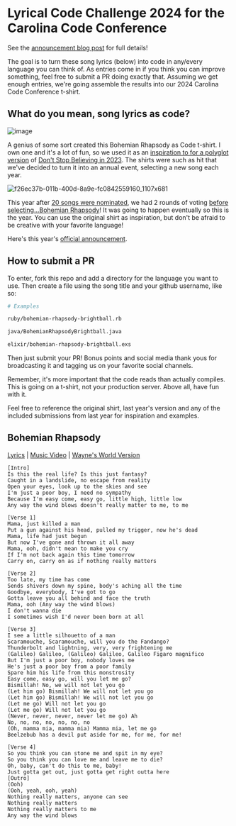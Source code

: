 # Lyrical Code Challenge 2024 for the Carolina Code Conference

See the [announcement blog post](https://blog.carolina.codes/p/lyrical-code-challenge-dont-stop?sd=pf) for full details!

The goal is to turn these song lyrics (below) into code in any/every language you can think of. As entries come in if you think you can improve something, feel free to submit a PR doing exactly that. Assuming we get enough entries, we're going assemble the results into our 2024 Carolina Code Conference t-shirt.

## What do you mean, song lyrics as code?

![image](https://user-images.githubusercontent.com/400920/235378344-93d0ef0a-0913-4109-bd4d-638d3da32eae.png)

A genius of some sort created this Bohemian Rhapsody as Code t-shirt. I own one and it's a lot of fun, so we used it as an [inspiration to for a polyglot version](https://blog.carolina.codes/p/lyrical-code-challenge-dont-stop) of [Don't Stop Believing in 2023](https://blog.carolina.codes/p/our-crowdsourced-shirt-is-ready). The shirts were such as hit that we've decided to turn it into an annual event, selecting a new song each year.

![f26ec37b-011b-400d-8a9e-fc0842559160_1107x681](https://github.com/brightball/carolina-code-conf-lyrical-challenge/assets/400920/37732e87-2424-4d22-98ec-8a501fd0e19f)

This year after [20 songs were nominated](https://blog.carolina.codes/p/round-1-2024-lyrical-code-challenge), we had 2 rounds of voting [before selecting...Bohemian Rhapsody](https://blog.carolina.codes/p/final-round-cast-your-vote-for-this)! It was going to happen eventually so this is the year.  You can use the original shirt as inspiration, but don't be afraid to be creative with your favorite language!

Here's this year's [official announcement](https://blog.carolina.codes/p/easy-come-easy-go-will-you-let-mecode).

## How to submit a PR

To enter, fork this repo and add a directory for the language you want to use. Then create a file using the song title and your github username, like so:

```bash
# Examples

ruby/bohemian-rhapsody-brightball.rb

java/BohemianRhapsodyBrightball.java

elixir/bohemian-rhapsody-brightball.exs
```

Then just submit your PR! Bonus points and social media thank yous for broadcasting it and tagging us on your favorite social channels.

Remember, it's more important that the code reads than actually compiles. This is going on a t-shirt, not your production server. Above all, have fun with it.

Feel free to reference the original shirt, last year's version and any of the included submissions from last year for inspiration and examples.

## Bohemian Rhapsody

[Lyrics](https://genius.com/Queen-bohemian-rhapsody-lyrics) | [Music Video](https://www.youtube.com/watch?v=fJ9rUzIMcZQ) | [Wayne's World Version](https://www.youtube.com/watch?v=thyJOnasHVE)

```
[Intro]
Is this the real life? Is this just fantasy?
Caught in a landslide, no escape from reality
Open your eyes, look up to the skies and see
I'm just a poor boy, I need no sympathy
Because I'm easy come, easy go, little high, little low
Any way the wind blows doesn't really matter to me, to me

[Verse 1]
Mama, just killed a man
Put a gun against his head, pulled my trigger, now he's dead
Mama, life had just begun
But now I've gone and thrown it all away
Mama, ooh, didn't mean to make you cry
If I'm not back again this time tomorrow
Carry on, carry on as if nothing really matters

[Verse 2]
Too late, my time has come
Sends shivers down my spine, body's aching all the time
Goodbye, everybody, I've got to go
Gotta leave you all behind and face the truth
Mama, ooh (Any way the wind blows)
I don't wanna die
I sometimes wish I'd never been born at all

[Verse 3]
I see a little silhouetto of a man
Scaramouche, Scaramouche, will you do the Fandango?
Thunderbolt and lightning, very, very frightening me
(Galileo) Galileo, (Galileo) Galileo, Galileo Figaro magnifico
But I'm just a poor boy, nobody loves me
He's just a poor boy from a poor family
Spare him his life from this monstrosity
Easy come, easy go, will you let me go?
Bismillah! No, we will not let you go
(Let him go) Bismillah! We will not let you go
(Let him go) Bismillah! We will not let you go
(Let me go) Will not let you go
(Let me go) Will not let you go
(Never, never, never, never let me go) Ah
No, no, no, no, no, no, no
(Oh, mamma mia, mamma mia) Mamma mia, let me go
Beelzebub has a devil put aside for me, for me, for me!

[Verse 4]
So you think you can stone me and spit in my eye?
So you think you can love me and leave me to die?
Oh, baby, can't do this to me, baby!
Just gotta get out, just gotta get right outta here
[Outro]
(Ooh)
(Ooh, yeah, ooh, yeah)
Nothing really matters, anyone can see
Nothing really matters
Nothing really matters to me
Any way the wind blows
```
